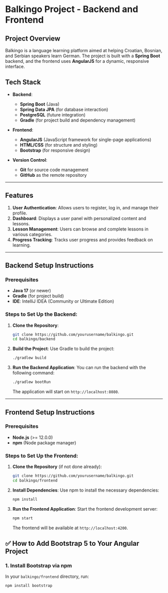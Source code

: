 # Balkingo Project - Backend and Frontend

## Project Overview
Balkingo is a language learning platform aimed at helping Croatian, Bosnian, and Serbian speakers learn German. The project is built with a **Spring Boot** backend, and the frontend uses **AngularJS** for a dynamic, responsive interface.

## Tech Stack
- **Backend**:
  - **Spring Boot** (Java)
  - **Spring Data JPA** (for database interaction)
  - **PostgreSQL** (future integration)
  - **Gradle** (for project build and dependency management)

- **Frontend**:
  - **AngularJS** (JavaScript framework for single-page applications)
  - **HTML/CSS** (for structure and styling)
  - **Bootstrap** (for responsive design)

- **Version Control**:
  - **Git** for source code management
  - **GitHub** as the remote repository

---

## Features
1. **User Authentication**: Allows users to register, log in, and manage their profile.
2. **Dashboard**: Displays a user panel with personalized content and lessons.
3. **Lesson Management**: Users can browse and complete lessons in various categories.
4. **Progress Tracking**: Tracks user progress and provides feedback on learning.

---

## Backend Setup Instructions

### Prerequisites
- **Java 17** (or newer)
- **Gradle** (for project build)
- **IDE**: IntelliJ IDEA (Community or Ultimate Edition)

### Steps to Set Up the Backend:

1. **Clone the Repository**:
    ```bash
    git clone https://github.com/yourusername/balkingo.git
    cd balkingo/backend
    ```

2. **Build the Project**:
    Use Gradle to build the project:
    ```bash
    ./gradlew build
    ```

3. **Run the Backend Application**:
    You can run the backend with the following command:
    ```bash
    ./gradlew bootRun
    ```
    The application will start on `http://localhost:8080`.

---

## Frontend Setup Instructions

### Prerequisites
- **Node.js** (>= 12.0.0)
- **npm** (Node package manager)

### Steps to Set Up the Frontend:

1. **Clone the Repository** (if not done already):
    ```bash
    git clone https://github.com/yourusername/balkingo.git
    cd balkingo/frontend
    ```

2. **Install Dependencies**:
    Use npm to install the necessary dependencies:
    ```bash
    npm install
    ```

3. **Run the Frontend Application**:
    Start the frontend development server:
    ```bash
    npm start
    ```
    The frontend will be available at `http://localhost:4200`.


## ✅ How to Add Bootstrap 5 to Your Angular Project

### 1. Install Bootstrap via npm  
In your `balkingo/frontend` directory, run:

```bash
npm install bootstrap

